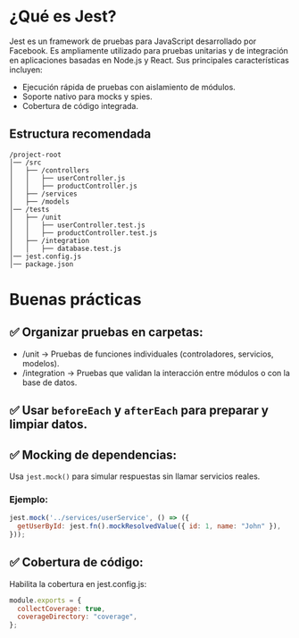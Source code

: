 # ¿Qué es Jest?

Jest es un framework de pruebas para JavaScript desarrollado por Facebook. Es ampliamente utilizado para pruebas unitarias y de integración en aplicaciones basadas en Node.js y React. Sus principales características incluyen:

- Ejecución rápida de pruebas con aislamiento de módulos.
- Soporte nativo para mocks y spies.
- Cobertura de código integrada.

## Estructura recomendada
```Play_text
/project-root
│── /src
│   ├── /controllers
│   │   ├── userController.js
│   │   ├── productController.js
│   ├── /services
│   ├── /models
│── /tests
│   ├── /unit
│   │   ├── userController.test.js
│   │   ├── productController.test.js
│   ├── /integration
│   │   ├── database.test.js
│── jest.config.js
│── package.json
```

# Buenas prácticas

## ✅ Organizar pruebas en carpetas:

- /unit → Pruebas de funciones individuales (controladores, servicios, modelos).
- /integration → Pruebas que validan la interacción entre módulos o con la base de datos.


## ✅ Usar `beforeEach` y `afterEach` para preparar y limpiar datos.
## ✅ Mocking de dependencias:

Usa `jest.mock()` para simular respuestas sin llamar servicios reales.

### Ejemplo:

```javascript
jest.mock('../services/userService', () => ({
  getUserById: jest.fn().mockResolvedValue({ id: 1, name: "John" }),
}));
```

## ✅ Cobertura de código:

Habilita la cobertura en jest.config.js:


```javascript
module.exports = {
  collectCoverage: true,
  coverageDirectory: "coverage",
};
```

